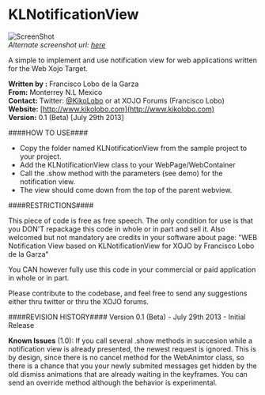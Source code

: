 KLNotificationView
==================

![ScreenShot](http://s11.postimg.org/yppurjb4z/KLNotification_View_SS.png)  
_Alternate screenshot url: [here](https://dl.dropboxusercontent.com/u/3785834/KLNotificationViewSS.png)_  

A simple to implement and use notification view for web applications written for the Web Xojo Target.


**Written by :** Francisco Lobo de la Garza  
**From:** Monterrey N.L Mexico  
**Contact:** Twitter: [@KikoLobo](http://twitter.com/KikoLobo) or at XOJO Forums (Francisco Lobo)  
**Website:** [http://www.kikolobo.com](http://www.kikolobo.com)  
**Version:** 0.1 (Beta) [July 29th 2013]  



  
####HOW TO USE####
  - Copy the folder named KLNotificationView from the sample project to your project.
  - Add the KLNotificationView class to your WebPage/WebContainer
  - Call the .show method with the parameters (see demo) for the notification view.
  - The view should come down from the top of the parent webview.

####RESTRICTIONS####

  This piece of code is free as free speech. The only condition for use is that you DON'T repackage this code in whole or in part and sell it. 
  Also welcomed but not mandatory are credits in your software about page: 
     "WEB Notification View based on KLNotificationView for XOJO by Francisco Lobo de la Garza"

  You CAN however fully use this code in your commercial or paid application in whole or in part.

  Please contribute to the codebase, and feel free to send any suggestions either thru twitter or thru the XOJO forums.
  

####REVISION HISTORY####
  Version 0.1 (Beta)  -  July 29th 2013
    - Initial Release
   
   **Known Issues** (1.0):
    If you call several .show methods in succesion while a notification view is already presented, the newest request is ignored. This is by design, 
    since there is no cancel method for the WebAnimtor class, so there is a chance that you your newly submited messages get hidden by the old dismiss 
    animations that are already waiting in the keyframes. You can send an override method
    although the behavior is experimental.

